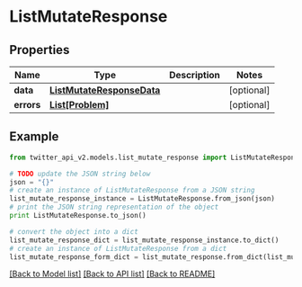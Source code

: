 # ListMutateResponse


## Properties
Name | Type | Description | Notes
------------ | ------------- | ------------- | -------------
**data** | [**ListMutateResponseData**](ListMutateResponseData.md) |  | [optional] 
**errors** | [**List[Problem]**](Problem.md) |  | [optional] 

## Example

```python
from twitter_api_v2.models.list_mutate_response import ListMutateResponse

# TODO update the JSON string below
json = "{}"
# create an instance of ListMutateResponse from a JSON string
list_mutate_response_instance = ListMutateResponse.from_json(json)
# print the JSON string representation of the object
print ListMutateResponse.to_json()

# convert the object into a dict
list_mutate_response_dict = list_mutate_response_instance.to_dict()
# create an instance of ListMutateResponse from a dict
list_mutate_response_form_dict = list_mutate_response.from_dict(list_mutate_response_dict)
```
[[Back to Model list]](../README.md#documentation-for-models) [[Back to API list]](../README.md#documentation-for-api-endpoints) [[Back to README]](../README.md)


